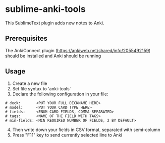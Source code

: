 # sublime-anki-tools

This SublimeText plugin adds new notes to Anki.

## Prerequisites
The AnkiConnect plugin (https://ankiweb.net/shared/info/2055492159) should be installed and Anki should be running

## Usage

1. Create a new file
2. Set file syntax to 'anki-tools'
3. Declare the following configuration in your file:

```
# deck:       <PUT YOUR FULL DECKNAME HERE>
# model:      <PUT YOUR CARD TYPE HERE>
# fields:     <ENUM CARD FIELDS, COMMA-SEPARATED>
# tags:       <NAME OF THE FIELD WITH TAGS>
# min-fields: <MIN REQUIRED NUMBER OF FIELDS, 2 BY DEFAULT>
```

4. Then write down your fields in CSV format, separated with semi-column
5. Press "F11" key to send currently selected line to Anki
